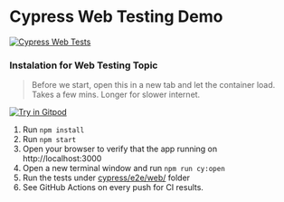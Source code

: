 # Cypress Web Testing Demo

[![Cypress Web Tests](https://github.com/jpourdanis/trelloapp-testing/actions/workflows/main.yml/badge.svg?branch=web-testing)](https://github.com/jpourdanis/trelloapp-testing/actions/workflows/main.yml)

### Instalation for Web Testing Topic

> Before we start, open this in a new tab and let the container load. Takes a few mins. Longer for slower internet.

[![Try in Gitpod](https://gitpod.io/button/open-in-gitpod.svg)](https://gitpod.io/#https://github.com/jpourdanis/trelloapp-testing/tree/web-testing)

1. Run `npm install`
2. Run `npm start`
3. Open your browser to verify that the app running on http://localhost:3000
4. Open a new terminal window and run `npm run cy:open`
5. Run the tests under [cypress/e2e/web/](cypress/e2e/web/) folder
6. See GitHub Actions on every push for CI results.
